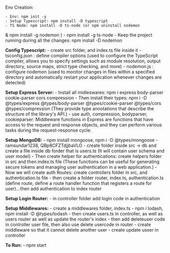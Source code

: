 Env Creation:

    - Env: npm init -y
    - Setup Typescript: npm install -D typescript
    - TS Node: npm install -D ts-node (or npm uninstall nodemon
 & npm install -g nodemon
)
    - npm install -g ts-node
    - Keep the project running during all the changes: npm install -D nodemon
    

**Config Typescript:**
    - create src folder, and index.ts file inside it
    - tsconfig.json : define compiler options (used to configure the TypeScript compiler, allows you to specify settings such as module resolution, output directory, source maps, strict type checking, and more)
    - nodemon.js : configure nodemon (used to monitor changes in files within a specified directory and automatically restart your application whenever changes are detected)

**Setup Express Server:**
    - Install all midleswares: npm i express body-parser cookie-parser cors compression
    - Then install their types: npm i -D @types/express @types/body-parser @types/cookie-parser @types/cors @types/compression (They provide type annotations that describe the structure of the library's API.)
    - use auth, compression, bodyparser, cookieparser: Middleware functions in Express are functions that have access to the request and response objects, and they can perform various tasks during the request-response cycle.

**Setup MongoDB:**
    - npm install mongoose, npm i -D @types/mongoose
    - ramsundar1238, QBp8CFZTdjjbaVLO
    - create folder inside src -> db and create a file inside db forder that is users.ts (It will contain user schema and user model)
    - Then create helper for authentications: create helpers folder in src and then index.ts file (These functions can be useful for generating secure tokens and managing user authentication in a web application.)
    - Now we will create auth Routes: create controllers folder in src, and authentication.ts file
    - then create a folder router, index.ts, authentication.ts (define route, define a route handler function that registers a route for user)...then add authentication to index router

**Setup Login Router:**
    - in controller folder add login code in authentication

**Setup Middlewares:**
    - create a middlewares folder, index.ts
    - npm i lodash, npm install -D @types/lodash
    - then create users.ts in controller, as well as users router as well as update the router's index
    - then add deleteuser code in controller user file, then also use delete usercode in router
    - create middleware so that it cannot delete another user
    - create update usser in controller

**To Run:**
    - npm start
